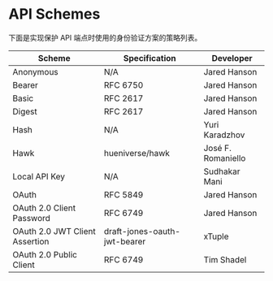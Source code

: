 # API Schemes

下面是实现保护 API 端点时使用的身份验证方案的策略列表。

| Scheme                         | Specification                | Developer          |
| ------------------------------ | ---------------------------- | ------------------ |
| Anonymous                      | N/A                          | Jared Hanson       |
| Bearer                         | RFC 6750                     | Jared Hanson       |
| Basic                          | RFC 2617                     | Jared Hanson       |
| Digest                         | RFC 2617                     | Jared Hanson       |
| Hash                           | N/A                          | Yuri Karadzhov     |
| Hawk                           | hueniverse/hawk              | José F. Romaniello |
| Local API Key                  | N/A                          | Sudhakar Mani      |
| OAuth                          | RFC 5849                     | Jared Hanson       |
| OAuth 2.0 Client Password      | RFC 6749                     | Jared Hanson       |
| OAuth 2.0 JWT Client Assertion | draft-jones-oauth-jwt-bearer | xTuple             |
| OAuth 2.0 Public Client        | RFC 6749                     | Tim Shadel         |

